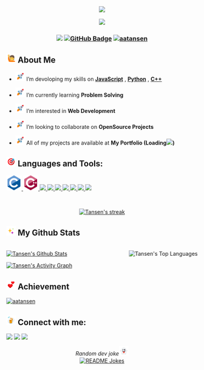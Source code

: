 <div align="center">
<img src="https://c.tenor.com/2uyENRmiUt0AAAAC/coding.gif" width="450px" height="auto">
</div>

<p align="center">
<img src="https://readme-typing-svg.herokuapp.com?lines=Always+Leaning+New+Things;Playing+Games;Developing+Problem+Solving+Skill;Critical+Thinker&center=true">
</p>

<h3 align="center">
<a href="https://github.com/aatansen/github-profile-views-counter"><img src="https://komarev.com/ghpvc/?username=aatansen"></a>
<a href="https://github.com/aatansen?tab=followers"><img src="https://img.shields.io/github/followers/aatansen?label=Followers&style=social" alt="GitHub Badge"></a>
<a href="https://twitter.com/aatansen" target="blank"><img src="https://img.shields.io/twitter/follow/aatansen?style=social" alt="aatansen" /></a></h3>

## <img src="https://github.com/aatansen/aatansen/blob/main/img/2.gif" height="25px"/> About Me

- <img src="https://github.com/aatansen/aatansen/blob/main/img/3.gif" height="25px"/> I’m devoloping my skills on **[JavaScript](https://github.com/aatansen/Modern-Javascript/)** , **[Python](https://github.com/aatansen/100-days-of-python/)** , **[C++](https://github.com/aatansen/Deep-Dive-in-CPP/)**

- <img src="https://github.com/aatansen/aatansen/blob/main/img/3.gif" height="25px"/> I’m currently learning **Problem Solving**

- <img src="https://github.com/aatansen/aatansen/blob/main/img/3.gif" height="25px"/> I’m interested in **Web Development**

- <img src="https://github.com/aatansen/aatansen/blob/main/img/3.gif" height="25px"/> I’m looking to collaborate on **OpenSource Projects**

- <img src="https://github.com/aatansen/aatansen/blob/main/img/3.gif" height="25px"/> All of my projects are available at **My Portfolio (Loading<img src="https://cdn.joypixels.com/products/previews/O6D7BMG8R2DMMNC4LLZH/3106_9qTxA57k7StZYhBXKh2beVpviSqO5Anr.gif" height="15px"/>)**

## <img src="https://github.com/aatansen/aatansen/blob/main/img/4.gif" height="25px"/> Languages and Tools:

<p align="left"> 
    <a href="https://www.cprogramming.com/" target="_blank" rel="noreferrer"> <img src="https://raw.githubusercontent.com/devicons/devicon/master/icons/c/c-original.svg" alt="c" width="40" height="40"/>
    <a href="https://www.w3schools.com/cpp/" target="_blank" rel="noreferrer"> <img src="https://raw.githubusercontent.com/devicons/devicon/master/icons/cplusplus/cplusplus-original.svg" alt="cplusplus" width="40" height="40"/>
    <a href="https://www.java.com" target="_blank"> <img src="https://img.icons8.com/color/48/000000/java-coffee-cup-logo.png"/> </a>
    </a> 
    <a href="https://www.python.org" target="_blank"> <img src="https://img.icons8.com/color/48/000000/python.png"/>  
    <a href="https://www.w3.org/html/" target="_blank"> <img src="https://img.icons8.com/color/48/000000/html-5.png"/> </a> 
    <a href="https://www.w3schools.com/css/" target="_blank"> <img src="https://img.icons8.com/color/48/000000/css3.png"/> </a> 
    <a href="https://getbootstrap.com" target="_blank"> <img src="https://img.icons8.com/color/48/000000/bootstrap.png"/> 
    <a href="https://developer.mozilla.org/en-US/docs/Web/JavaScript" target="_blank"> <img src="https://img.icons8.com/color/48/000000/javascript.png"/> </a>
     </a>
    <a href="https://reactjs.org/" target="_blank"> <img src="https://img.icons8.com/color/48/000000/react-native.png"/> </a>
     
</p>

<br/>

<p align="center">
    <a href="https://github.com/aatansen/github-readme-streak-stats">
        <img title="🔥 Get streak stats for your profile at git.io/streak-stats" alt="Tansen's streak" src="https://github-readme-streak-stats.herokuapp.com/?user=aatansen&theme=black-ice&hide_border=true&stroke=0000&background=060A0CD0"/>
    </a>
</p>

## <img src="https://github.com/aatansen/aatansen/blob/main/img/5.gif" height="25px"/> My Github Stats

<br/>
<a href="https://github.com/aatansen/github-readme-stats"><img alt="Tansen's Github Stats" src="https://github-readme-stats.vercel.app/api?username=aatansen&show_icons=true&count_private=true&theme=react&hide_border=true&bg_color=0D1117" /></a>
<a href="https://github.com/aatansen/github-readme-stats"><img alt="Tansen's Top Languages"  align="right" src="https://github-readme-stats.vercel.app/api/top-langs/?username=aatansen&langs_count=8&count_private=true&layout=compact&theme=react&hide_border=true&bg_color=0D1117" /></a>
<br/>

<a href="https://github.com/aatansen/github-readme-activity-graph"><img alt="Tansen's Activity Graph" src="https://activity-graph.herokuapp.com/graph?username=aatansen&bg_color=0D1117&color=5BCDEC&line=5BCDEC&point=FFFFFF&hide_border=true" /></a>

## <img src="https://github.com/aatansen/aatansen/blob/main/img/6.gif" height="25px"/> Achievement

<p align="left"> <a href="https://github.com/ryo-ma/github-profile-trophy"><img src="https://github-profile-trophy.vercel.app/?username=aatansen" alt="aatansen" /></a> </p>

## <img src="https://github.com/aatansen/aatansen/blob/main/img/7.gif" height="25px"/> Connect with me:

<p align="left">

<a href = "https://www.linkedin.com/in/aatansen/"><img src="https://img.icons8.com/fluent/48/000000/linkedin.png"/></a>
<a href = "https://twitter.com/aatansen"><img src="https://img.icons8.com/fluent/48/000000/twitter.png"/></a>
<a href = "https://www.facebook.com/aatansen"><img src="https://img.icons8.com/fluency/50/000000/facebook.png"/></a>
</br>
<div align="center">
<i>Random dev joke<img src="https://github.com/aatansen/aatansen/blob/main/img/8.gif" height="25px"/></i><br>
<a href="https://readme-jokes.vercel.app"><img align="center" src="https://readme-jokes.vercel.app/api" alt="README Jokes"></a>
</div>
</p>
